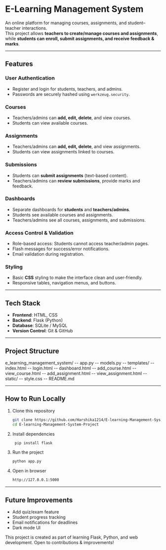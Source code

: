 #  E-Learning Management System  

An online platform for managing courses, assignments, and student–teacher interactions.  
This project allows **teachers to create/manage courses and assignments**, while **students can enroll, submit assignments, and receive feedback & marks**.  

---

##  Features  

### User Authentication
- Register and login for students, teachers, and admins.
- Passwords are securely hashed using `werkzeug.security`.

### Courses
- Teachers/admins can **add, edit, delete**, and view courses.
- Students can view available courses.

### Assignments
- Teachers/admins can **add, edit, delete**, and view assignments.
- Students can view assignments linked to courses.

### Submissions
- Students can **submit assignments** (text-based content).
- Teachers/admins can **review submissions**, provide marks and feedback.

### Dashboards
- Separate dashboards for **students** and **teachers/admins**.
- Students see available courses and assignments.
- Teachers/admins see all courses, assignments, and submissions.

### Access Control & Validation
- Role-based access: Students cannot access teacher/admin pages.
- Flash messages for success/error notifications.
- Email validation during registration.

### Styling
- Basic **CSS** styling to make the interface clean and user-friendly.
- Responsive tables, navigation menus, and buttons.
---

##  Tech Stack  

- **Frontend**: HTML, CSS  
- **Backend**: Flask (Python)  
- **Database**: SQLite / MySQL  
- **Version Control**: Git & GitHub  

---

##  Project Structure  

e_learning_management_system/
-- app.py
-- models.py
-- templates/
   -- index.html
   -- login.html
   -- dashboard.html
   -- add_course.html
   -- view_course.html
   -- add_assignment.html
   -- view_assignment.html
-- static/
   -- style.css
-- README.md


---

##  How to Run Locally  

1. Clone this repository  
   ```bash
   git clone https://github.com/Harshika1214/E-learning-Management-System-Project.git
   cd E-learning-Management-System-Project

2. Install dependencies
   ```bash
    pip install flask

3. Run the project
   ```bash
   python app.py

4. Open in browser
   ```bash
   http://127.0.0.1:5000

---

## Future Improvements
-  Add quiz/exam feature
-  Student progress tracking
-  Email notifications for deadlines
-  Dark mode UI

This project is created as part of learning Flask, Python, and web development. Open to contributions & improvements!


